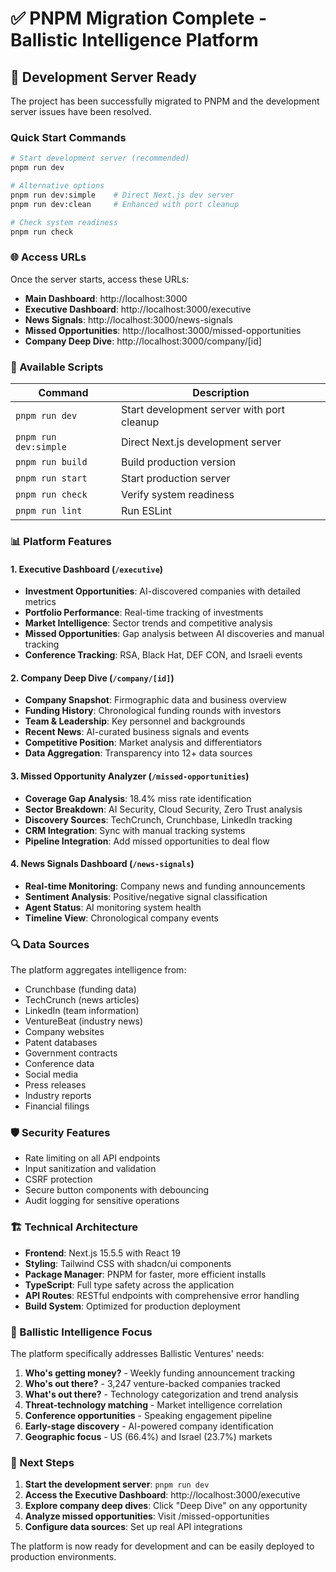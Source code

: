 # ✅ PNPM Migration Complete - Ballistic Intelligence Platform

## 🚀 Development Server Ready

The project has been successfully migrated to PNPM and the development server issues have been resolved.

### Quick Start Commands

```bash
# Start development server (recommended)
pnpm run dev

# Alternative options
pnpm run dev:simple    # Direct Next.js dev server
pnpm run dev:clean     # Enhanced with port cleanup

# Check system readiness
pnpm run check
```

### 🌐 Access URLs

Once the server starts, access these URLs:

- **Main Dashboard**: http://localhost:3000
- **Executive Dashboard**: http://localhost:3000/executive
- **News Signals**: http://localhost:3000/news-signals
- **Missed Opportunities**: http://localhost:3000/missed-opportunities
- **Company Deep Dive**: http://localhost:3000/company/[id]

### 🔧 Available Scripts

| Command | Description |
|---------|-------------|
| `pnpm run dev` | Start development server with port cleanup |
| `pnpm run dev:simple` | Direct Next.js development server |
| `pnpm run build` | Build production version |
| `pnpm run start` | Start production server |
| `pnpm run check` | Verify system readiness |
| `pnpm run lint` | Run ESLint |

### 📊 Platform Features

#### 1. Executive Dashboard (`/executive`)
- **Investment Opportunities**: AI-discovered companies with detailed metrics
- **Portfolio Performance**: Real-time tracking of investments
- **Market Intelligence**: Sector trends and competitive analysis
- **Missed Opportunities**: Gap analysis between AI discoveries and manual tracking
- **Conference Tracking**: RSA, Black Hat, DEF CON, and Israeli events

#### 2. Company Deep Dive (`/company/[id]`)
- **Company Snapshot**: Firmographic data and business overview
- **Funding History**: Chronological funding rounds with investors
- **Team & Leadership**: Key personnel and backgrounds
- **Recent News**: AI-curated business signals and events
- **Competitive Position**: Market analysis and differentiators
- **Data Aggregation**: Transparency into 12+ data sources

#### 3. Missed Opportunity Analyzer (`/missed-opportunities`)
- **Coverage Gap Analysis**: 18.4% miss rate identification
- **Sector Breakdown**: AI Security, Cloud Security, Zero Trust analysis
- **Discovery Sources**: TechCrunch, Crunchbase, LinkedIn tracking
- **CRM Integration**: Sync with manual tracking systems
- **Pipeline Integration**: Add missed opportunities to deal flow

#### 4. News Signals Dashboard (`/news-signals`)
- **Real-time Monitoring**: Company news and funding announcements
- **Sentiment Analysis**: Positive/negative signal classification
- **Agent Status**: AI monitoring system health
- **Timeline View**: Chronological company events

### 🔍 Data Sources

The platform aggregates intelligence from:
- Crunchbase (funding data)
- TechCrunch (news articles)
- LinkedIn (team information)
- VentureBeat (industry news)
- Company websites
- Patent databases
- Government contracts
- Conference data
- Social media
- Press releases
- Industry reports
- Financial filings

### 🛡️ Security Features

- Rate limiting on all API endpoints
- Input sanitization and validation
- CSRF protection
- Secure button components with debouncing
- Audit logging for sensitive operations

### 🏗️ Technical Architecture

- **Frontend**: Next.js 15.5.5 with React 19
- **Styling**: Tailwind CSS with shadcn/ui components
- **Package Manager**: PNPM for faster, more efficient installs
- **TypeScript**: Full type safety across the application
- **API Routes**: RESTful endpoints with comprehensive error handling
- **Build System**: Optimized for production deployment

### 🎯 Ballistic Intelligence Focus

The platform specifically addresses Ballistic Ventures' needs:

1. **Who's getting money?** - Weekly funding announcement tracking
2. **Who's out there?** - 3,247 venture-backed companies tracked
3. **What's out there?** - Technology categorization and trend analysis
4. **Threat-technology matching** - Market intelligence correlation
5. **Conference opportunities** - Speaking engagement pipeline
6. **Early-stage discovery** - AI-powered company identification
7. **Geographic focus** - US (66.4%) and Israel (23.7%) markets

### 🚀 Next Steps

1. **Start the development server**: `pnpm run dev`
2. **Access the Executive Dashboard**: http://localhost:3000/executive
3. **Explore company deep dives**: Click "Deep Dive" on any opportunity
4. **Analyze missed opportunities**: Visit /missed-opportunities
5. **Configure data sources**: Set up real API integrations

The platform is now ready for development and can be easily deployed to production environments.